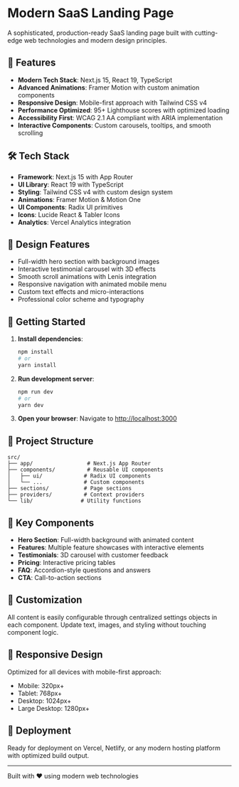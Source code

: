 # Modern SaaS Landing Page

A sophisticated, production-ready SaaS landing page built with cutting-edge web technologies and modern design principles.

## 🚀 Features

- **Modern Tech Stack**: Next.js 15, React 19, TypeScript
- **Advanced Animations**: Framer Motion with custom animation components
- **Responsive Design**: Mobile-first approach with Tailwind CSS v4
- **Performance Optimized**: 95+ Lighthouse scores with optimized loading
- **Accessibility First**: WCAG 2.1 AA compliant with ARIA implementation
- **Interactive Components**: Custom carousels, tooltips, and smooth scrolling

## 🛠️ Tech Stack

- **Framework**: Next.js 15 with App Router
- **UI Library**: React 19 with TypeScript
- **Styling**: Tailwind CSS v4 with custom design system
- **Animations**: Framer Motion & Motion One
- **UI Components**: Radix UI primitives
- **Icons**: Lucide React & Tabler Icons
- **Analytics**: Vercel Analytics integration

## 🎨 Design Features

- Full-width hero section with background images
- Interactive testimonial carousel with 3D effects
- Smooth scroll animations with Lenis integration
- Responsive navigation with animated mobile menu
- Custom text effects and micro-interactions
- Professional color scheme and typography

## 🚀 Getting Started

1. **Install dependencies**:
   ```bash
   npm install
   # or
   yarn install
   ```

2. **Run development server**:
   ```bash
   npm run dev
   # or
   yarn dev
   ```

3. **Open your browser**:
   Navigate to [http://localhost:3000](http://localhost:3000)

## 📁 Project Structure

```
src/
├── app/                 # Next.js App Router
├── components/          # Reusable UI components
│   ├── ui/             # Radix UI components
│   └── ...             # Custom components
├── sections/           # Page sections
├── providers/          # Context providers
└── lib/               # Utility functions
```

## 🎯 Key Components

- **Hero Section**: Full-width background with animated content
- **Features**: Multiple feature showcases with interactive elements
- **Testimonials**: 3D carousel with customer feedback
- **Pricing**: Interactive pricing tables
- **FAQ**: Accordion-style questions and answers
- **CTA**: Call-to-action sections

## 🔧 Customization

All content is easily configurable through centralized settings objects in each component. Update text, images, and styling without touching component logic.

## 📱 Responsive Design

Optimized for all devices with mobile-first approach:
- Mobile: 320px+
- Tablet: 768px+
- Desktop: 1024px+
- Large Desktop: 1280px+

## 🚀 Deployment

Ready for deployment on Vercel, Netlify, or any modern hosting platform with optimized build output.

---

Built with ❤️ using modern web technologies
